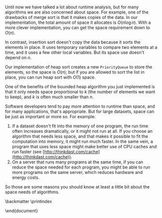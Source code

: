Until now we have talked a lot about runtime analysis, but for many algorithms we are also concerned about space. For example, one of the drawbacks of merge sort is that it makes copies of the data. In our implementation, the total amount of space it allocates is $O(n \log n)$. With a more clever implementation, you can get the space requirement down to $O(n)$.

In contrast, insertion sort doesn't copy the data because it sorts the elements in place. It uses temporary variables to compare two elements at a time, and it uses a few other local variables. But its space use doesn't depend on $n$.

Our implementation of heap sort creates a new `PriorityQueue` to store the elements, so the space is $O(n)$; but if you are allowed to sort the list in place, you can run heap sort with $O(1)$ space.

One of the benefits of the bounded heap algorithm you just implemented is that it only needs space proportional to $k$ (the number of elements we want to keep), and $k$ is often much smaller than $n$.

Software developers tend to pay more attention to runtime than space, and for many applications, that's appropriate. But for large datasets, space can be just as important or more so. For example:



1.  If a dataset doesn't fit into the memory of one program, the run time often increases dramatically, or it might not run at all. If you choose an algorithm that needs less space, and that makes it possible to fit the computation into memory, it might run much faster. In the same vein, a program that uses less space might make better use of CPU caches and run faster (see [http://thinkdast.com/cache](http://thinkdast.com/cache)).
1.  On a server that runs many programs at the same time, if you can reduce the space needed for each program, you might be able to run more programs on the same server, which reduces hardware and energy costs. 

So those are some reasons you should know at least a little bit about the space needs of algorithms.



\backmatter \printindex


\end{document}